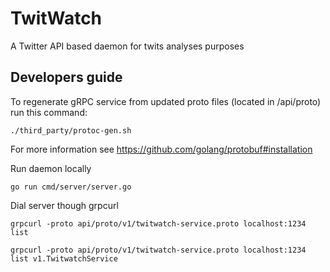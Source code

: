 # TwitWatch
A Twitter API based daemon for twits analyses purposes

## Developers guide

To regenerate gRPC service from updated proto files (located in /api/proto) run this command:
```shell
./third_party/protoc-gen.sh
```

For more information see https://github.com/golang/protobuf#installation

Run daemon locally
```shell
go run cmd/server/server.go
```

Dial server though grpcurl
```shell
grpcurl -proto api/proto/v1/twitwatch-service.proto localhost:1234 list
```

```shell
grpcurl -proto api/proto/v1/twitwatch-service.proto localhost:1234 list v1.TwitwatchService
```
